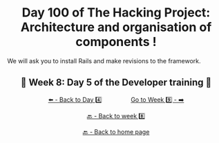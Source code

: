 <h1 align="center">Day 100 of The Hacking Project: Architecture and organisation of components !</h1>

We will ask you to install Rails and make revisions to the framework.

<h2 align="center">🎉 Week 8: Day 5 of the Developer training 🎉</h2>

<div align="center">
  
  [⬅️ - Back to Day 4️⃣](https://github.com/BenjaminCharmes/THP_Developer/tree/main/Week_8/Day_4)
  &nbsp;&nbsp;&nbsp;&nbsp;&nbsp;&nbsp;&nbsp;&nbsp;&nbsp;&nbsp;&nbsp;&nbsp;&nbsp;&nbsp;&nbsp;
  [Go to Week 9️⃣ - ➡️](https://github.com/BenjaminCharmes/THP_Developer/tree/main/Week_9)

</div>

<div align="center">

  [🔙 - Back to week 8️⃣](https://github.com/BenjaminCharmes/THP_Developer/tree/main/Week_8)

  [🔙 - Back to home page](https://github.com/BenjaminCharmes/THP_Developer)

</div>
